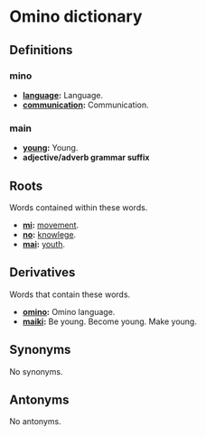 <!--
    Author: **Owen Gallagher**  
    Creation date: **9 April 2021**
-->

# Omino dictionary

<span id="frontend-import-translator"></span>

## Definitions

### mino

- **[language](?q=eng:language):** Language.
- **[communication](?q=eng:communication):** Communication.

### main

- **[young](?q=eng:young):** Young.
- **adjective/adverb grammar suffix**

## Roots

Words contained within these words.

- **[mi](?q=omi:mi):** [movement](?q=eng:movement).
- **[no](?q=omi:no):** [knowlege](?q=eng:knowledge).
- **[mai](?q=omi:mai):** [youth](?q=eng:youth).

## Derivatives

Words that contain these words.

- **[omino](?q=omi:omino):** Omino language.
- **[maiki](?q=omi:maiki):** Be young. Become young. Make young.

## Synonyms

No synonyms.

## Antonyms

No antonyms.
